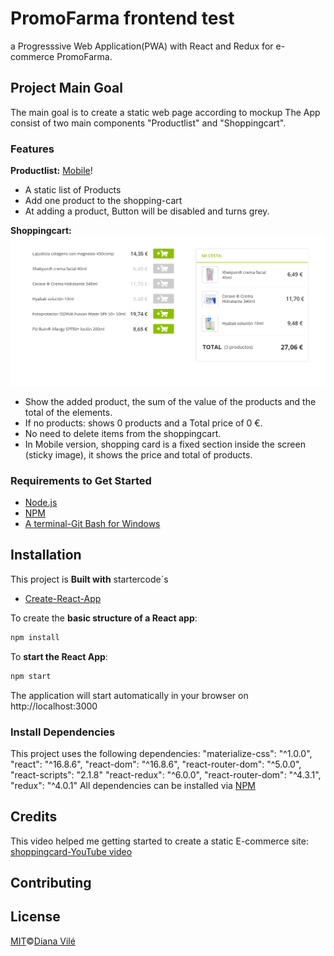 # PromoFarma frontend test 
a Progresssive Web Application(PWA) with React and Redux for e-commerce PromoFarma.

## Project Main Goal
The main goal is to create a static web page according to mockup 
The App consist of two main components "Productlist" and "Shoppingcart".

### Features 
__Productlist:__
[Mobile](MobileVersion.png)!
* A static list of Products 
* Add one product to the shopping-cart 
* At adding a product, Button will be disabled and turns grey.

__Shoppingcart:__
![Web](WebVersion.png)
* Show the added product, the sum of the value of the products and the total of the elements. 
* If no products: shows 0 products and a Total price of 0 €.
* No need to delete items from the shoppingcart.
* In Mobile version, shopping card is a fixed section inside the screen (sticky image), it shows the price and total of products.

### Requirements to Get Started
* [Node.js](https://nodejs.org/en/)
* [NPM](https://www.npmjs.com/)
* [A terminal-Git Bash for Windows](https://gitforwindows.org/)

## Installation
This project is <b>Built with</b> startercode´s
- [Create-React-App](https://facebook.github.io/create-react-app/)

To create the __basic structure of a React app__:
```bash
npm install
```
 To __start the React App__: 
```bash
npm start
```
The application will start automatically in your browser on http://localhost:3000

### Install Dependencies 
This project uses the following dependencies:
    "materialize-css": "^1.0.0",
    "react": "^16.8.6",
    "react-dom": "^16.8.6",
    "react-router-dom": "^5.0.0",
    "react-scripts": "2.1.8"
    "react-redux": "^6.0.0",
    "react-router-dom": "^4.3.1",
    "redux": "^4.0.1"
All dependencies can be installed via [NPM](https://www.npmjs.com/package/)

## Credits
This video helped me getting started to create a static E-commerce site:
[shoppingcard-YouTube video](https://www.youtube.com/watch?v=YeFzkC2awTM)

## Contributing

## License
[MIT]()©[Diana Vilé](https://github.com/dianavile/)
